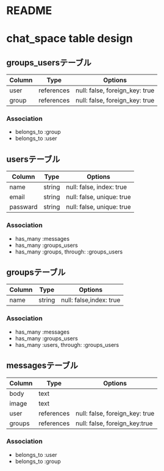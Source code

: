 # README

# chat_space table design

## groups_usersテーブル

|Column|Type|Options|
|------|----|-------|
|user|references|null: false, foreign_key: true|
|group|references|null: false, foreign_key: true|

### Association
- belongs_to :group
- belongs_to :user

## usersテーブル

|Column|Type|Options|
|------|----|-------|
|name|string|null: false, index: true|
|email|string|null: false, unique: true|
|passward|string|null: false, unique: true|

### Association
- has_many :messages
- has_many :groups_users
- has_many :groups, through: :groups_users

## groupsテーブル



|Column|Type|Options|
|------|----|-------|
|name|string|null: false,index: true|



### Association
- has_many :messages
- has_many :groups_users
- has_many :users, through: :groups_users

## messagesテーブル

|Column|Type|Options|
|------|----|-------|
|body|text||
|image|text||
|user|references|null: false, foreign_key: true|
|groups|references|null: false, foreign_key:true|

### Association
- belongs_to :user
- belongs_to :group
